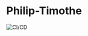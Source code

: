 # Philip-Timothe

![CI/CD](https://github.com/philiptimothe/Philip-Timothe/actions/workflows/node.js.yml/badge.svg)
